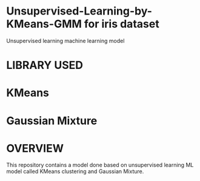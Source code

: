 # Unsupervised-Learning-by-KMeans-GMM for iris dataset
Unsupervised learning machine learning model
# LIBRARY USED
# KMeans
# Gaussian Mixture
# OVERVIEW
This repository contains a model done based on unsupervised learning ML model called KMeans clustering and Gaussian Mixture.
